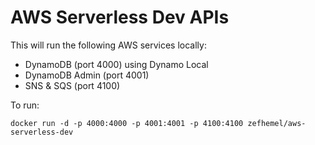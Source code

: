 AWS Serverless Dev APIs
=======================

This will run the following AWS services locally:

* DynamoDB (port 4000) using Dynamo Local
* DynamoDB Admin (port 4001)
* SNS & SQS (port 4100)

To run:

	docker run -d -p 4000:4000 -p 4001:4001 -p 4100:4100 zefhemel/aws-serverless-dev
